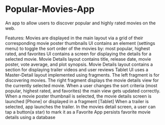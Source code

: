 # Popular-Movies-App
An app to allow users to discover popular and highly rated movies on the web.

Features:
Movies are displayed in the main layout via a grid of their corresponding movie poster thumbnails
UI contains an element (settings menu) to toggle the sort order of the movies by: most popular, highest rated, and favorites
UI contains a screen for displaying the details for a selected movie.
Movie Details layout contains title, release date, movie poster, vote average, and plot synopsis.
Movie Details layout contains a section for displaying trailer videos and user reviews
Tablet UI uses a Master-Detail layout implemented using fragments. 
The left fragment is for discovering movies. The right fragment displays the movie details view for the currently selected movie.
When a user changes the sort criteria (most popular, highest rated, and favorites) the main view gets updated correctly.
When a movie poster thumbnail is selected, the movie details screen is launched [Phone] or displayed in a fragment [Tablet]
When a trailer is selected, app launches the trailer.
In the movies detail screen, a user can tap a button(a star) to mark it as a Favorite
App persists favorite movie details using a database
